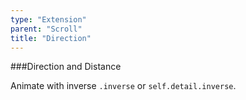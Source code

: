 ```yaml
---
type: "Extension"
parent: "Scroll"
title: "Direction"
---
```


###Direction and Distance

Animate with inverse `.inverse` or `self.detail.inverse`.

<demo>
  <div class="gatsby_demo_item" data-iframe="iframe/demo/scroll/direction">
  </div>
</demo>
